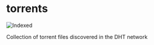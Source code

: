 torrents 
========
![Indexed](https://img.shields.io/badge/indexed-139136-blue)

Collection of torrent files discovered in the DHT network

